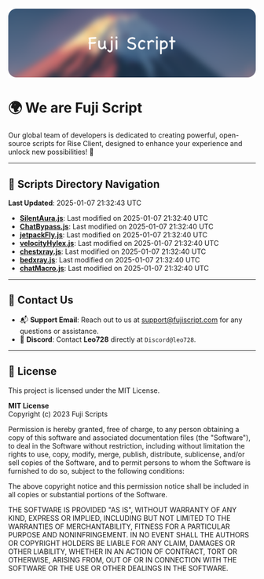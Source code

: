 ![Banner](.github/b.webp)

# 🌍 **We are Fuji Script**

Our global team of developers is dedicated to creating powerful, open-source scripts for Rise Client, designed to enhance your experience and unlock new possibilities! 🌟

---
<!-- SCRIPTS_NAVIGATION_START -->
## 📂 **Scripts Directory Navigation**

**Last Updated**: 2025-01-07 21:32:43 UTC

- **[SilentAura.js](scripts/SilentAura.js)**: Last modified on 2025-01-07 21:32:40 UTC
- **[ChatBypass.js](scripts/ChatBypass.js)**: Last modified on 2025-01-07 21:32:40 UTC
- **[jetpackFly.js](scripts/jetpackFly.js)**: Last modified on 2025-01-07 21:32:40 UTC
- **[velocityHylex.js](scripts/velocityHylex.js)**: Last modified on 2025-01-07 21:32:40 UTC
- **[chestxray.js](scripts/chestxray.js)**: Last modified on 2025-01-07 21:32:40 UTC
- **[bedxray.js](scripts/bedxray.js)**: Last modified on 2025-01-07 21:32:40 UTC
- **[chatMacro.js](scripts/chatMacro.js)**: Last modified on 2025-01-07 21:32:40 UTC

<!-- SCRIPTS_NAVIGATION_END -->

---

## 💬 **Contact Us**  
- 📬 **Support Email**: Reach out to us at [support@fujiscript.com](mailto:support@fujiscript.com) for any questions or assistance.  
- 💬 **Discord**: Contact **Leo728** directly at `Discord@leo728`.

---

## 📜 **License**

This project is licensed under the MIT License.  

**MIT License**  
Copyright (c) 2023 Fuji Scripts  

Permission is hereby granted, free of charge, to any person obtaining a copy of this software and associated documentation files (the "Software"), to deal in the Software without restriction, including without limitation the rights to use, copy, modify, merge, publish, distribute, sublicense, and/or sell copies of the Software, and to permit persons to whom the Software is furnished to do so, subject to the following conditions:  

The above copyright notice and this permission notice shall be included in all copies or substantial portions of the Software.  

THE SOFTWARE IS PROVIDED "AS IS", WITHOUT WARRANTY OF ANY KIND, EXPRESS OR IMPLIED, INCLUDING BUT NOT LIMITED TO THE WARRANTIES OF MERCHANTABILITY, FITNESS FOR A PARTICULAR PURPOSE AND NONINFRINGEMENT. IN NO EVENT SHALL THE AUTHORS OR COPYRIGHT HOLDERS BE LIABLE FOR ANY CLAIM, DAMAGES OR OTHER LIABILITY, WHETHER IN AN ACTION OF CONTRACT, TORT OR OTHERWISE, ARISING FROM, OUT OF OR IN CONNECTION WITH THE SOFTWARE OR THE USE OR OTHER DEALINGS IN THE SOFTWARE.  
